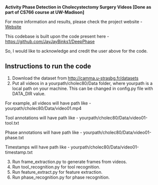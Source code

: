 **Activity Phase Detection in Cholecystectomy Surgery Videos [Done as part of CS766 course at UW-Madison]**

For more information and results, please check the project website - [Website](https://sites.google.com/wisc.edu/cs766-activity-phase-detection/references?authuser=1)

This codebase is built upon the code present here - https://github.com/JayJayBinks1/DeepPhase

So, I would like to acknowledge and credit the user above for the code.

Instructions to run the code
----------------------------------

1. Download the dataset from http://camma.u-strasbg.fr/datasets
2. Put all videos in a yourpath/cholec80/Data folder, where yourpath is a local path on your machine.
This can be changed in config.py file with DATA_DIR value.

For example, all videos will have path like -
yourpath/cholec80/Data/video01.mp4

Tool annotations will have path like - 
yourpath/cholec80/Data/video01-tool.txt

Phase annotations will have path like -
yourpath/cholec80/Data/video01-phase.txt

Timestamps will have path like - 
yourpath/cholec80/Data/video01-timestamp.txt

3. Run frame_extraction.py to generate frames from videos.
4. Run tool_recognition.py for tool recognition.
5. Run feature_extract.py for feature extraction.
6. Run phase_recognition.py for phase recognition.
